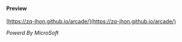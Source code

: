#### Preview

[https://zq-jhon.github.io/arcade/](https://zq-jhon.github.io/arcade/)

*Powerd By MicroSoft*
